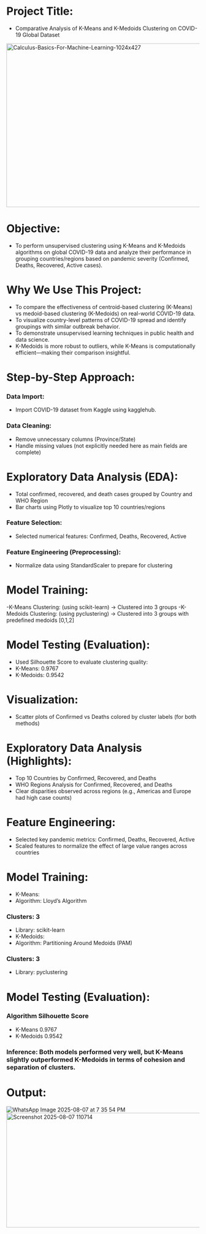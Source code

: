 # Project Title:
- Comparative Analysis of K-Means and K-Medoids Clustering on COVID-19 Global Dataset

<img width="1024" height="427" alt="Calculus-Basics-For-Machine-Learning-1024x427" src="https://github.com/user-attachments/assets/1a2208ac-5a68-43c1-9b71-9fb9c6e47f87" />

# Objective:
- To perform unsupervised clustering using K-Means and K-Medoids algorithms on global COVID-19 data and analyze their performance in grouping countries/regions based on pandemic severity (Confirmed, Deaths, Recovered, Active cases).
# Why We Use This Project:
- To compare the effectiveness of centroid-based clustering (K-Means) vs medoid-based clustering (K-Medoids) on real-world COVID-19 data.
- To visualize country-level patterns of COVID-19 spread and identify groupings with similar outbreak behavior.
- To demonstrate unsupervised learning techniques in public health and data science.
- K-Medoids is more robust to outliers, while K-Means is computationally efficient—making their comparison insightful.
# Step-by-Step Approach:
### Data Import:
- Import COVID-19 dataset from Kaggle using kagglehub.
### Data Cleaning:
- Remove unnecessary columns (Province/State)
- Handle missing values (not explicitly needed here as main fields are complete)
# Exploratory Data Analysis (EDA):
- Total confirmed, recovered, and death cases grouped by Country and WHO Region
- Bar charts using Plotly to visualize top 10 countries/regions
### Feature Selection:
- Selected numerical features: Confirmed, Deaths, Recovered, Active
### Feature Engineering (Preprocessing):
- Normalize data using StandardScaler to prepare for clustering
# Model Training:
-K-Means Clustering: (using scikit-learn)
→ Clustered into 3 groups
-K-Medoids Clustering: (using pyclustering)
→ Clustered into 3 groups with predefined medoids [0,1,2]
# Model Testing (Evaluation):
- Used Silhouette Score to evaluate clustering quality:
- K-Means: 0.9767
- K-Medoids: 0.9542
# Visualization:
- Scatter plots of Confirmed vs Deaths colored by cluster labels (for both methods)
# Exploratory Data Analysis (Highlights):
- Top 10 Countries by Confirmed, Recovered, and Deaths
- WHO Regions Analysis for Confirmed, Recovered, and Deaths
- Clear disparities observed across regions (e.g., Americas and Europe had high case counts)
# Feature Engineering:
- Selected key pandemic metrics: Confirmed, Deaths, Recovered, Active
- Scaled features to normalize the effect of large value ranges across countries
# Model Training:
- K-Means:
- Algorithm: Lloyd’s Algorithm
### Clusters: 3
- Library: scikit-learn
- K-Medoids:
- Algorithm: Partitioning Around Medoids (PAM)
### Clusters: 3
- Library: pyclustering
# Model Testing (Evaluation):
### Algorithm	Silhouette Score
- K-Means	0.9767
- K-Medoids	0.9542
### Inference: Both models performed very well, but K-Means slightly outperformed K-Medoids in terms of cohesion and separation of clusters.
# Output:
![WhatsApp Image 2025-08-07 at 7 35 54 PM](https://github.com/user-attachments/assets/59523572-c31c-4b8c-80ba-96ee992de251)
<img width="790" height="299" alt="Screenshot 2025-08-07 110714" src="https://github.com/user-attachments/assets/026161c5-ec75-486f-8558-094c7e216a14" />

